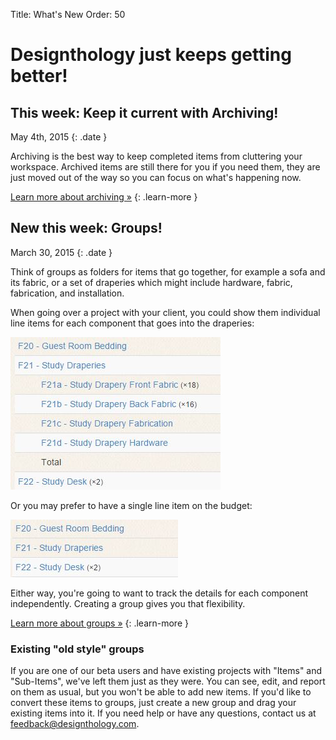 Title: What's New
Order: 50

# Designthology just keeps getting better! #

## This week: Keep it current with Archiving!
May 4th, 2015
{: .date }

Archiving is the best way to keep completed items from cluttering your workspace. Archived items are still there for you if you need them, they are just moved out of the way so you can focus on what's happening now.

[Learn more about archiving &raquo;](archiving/archiving.html "Designthology help topic: Archiving")
{: .learn-more }

## New this week: Groups!
March 30, 2015
{: .date }

Think of groups as folders for items that go together, for example a sofa and its fabric, or a set of draperies which might include hardware, fabric, fabrication, and installation.

When going over a project with your client, you could show them individual line items for each component that goes into the draperies:

![](groups/sample-group.jpg)

Or you may prefer to have a single line item on the budget: 

![](groups/sample-group-collapsed.jpg)
	 

Either way, you're going to want to track the details for each component independently. Creating a group gives you that flexibility.

[Learn more about groups &raquo;](groups/groups.html "Designthology help topic: Groups")
{: .learn-more }

### Existing "old style" groups ###

If you are one of our beta users and have existing projects with "Items" and "Sub-Items", we've left them just as they were. You can see, edit, and report on them as usual, but you won't be able to add new items. If you'd like to convert these items to groups, just create a new group and drag your existing items into it. If you need help or have any questions, contact us at [feedback@designthology.com](mailto:feedback@designthology.com).






